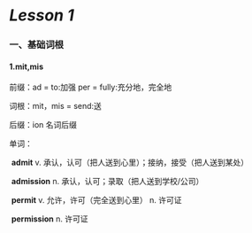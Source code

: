 # *Lesson 1* 



### 一、基础词根

#### 1.mit,mis

前缀：ad = to:加强 per = fully:充分地，完全地

词根：mit，mis = send:送

后缀：ion 名词后缀

单词：

​    	**admit** v. 承认，认可（把人送到心里）；接纳，接受（把人送到某处）

​    	**admission** n.  承认，认可；录取（把人送到学校/公司）

​    	**permit** v. 允许，许可（完全送到心里） n. 许可证

​    	**permission** n. 许可证


